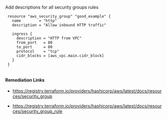 
Add descriptions for all security groups rules

```hcl
 resource "aws_security_group" "good_example" {
   name        = "http"
   description = "Allow inbound HTTP traffic"
 
   ingress {
     description = "HTTP from VPC"
     from_port   = 80
     to_port     = 80
     protocol    = "tcp"
     cidr_blocks = [aws_vpc.main.cidr_block]
   }
 }
 
```

#### Remediation Links
 - https://registry.terraform.io/providers/hashicorp/aws/latest/docs/resources/security_group

 - https://registry.terraform.io/providers/hashicorp/aws/latest/docs/resources/security_group_rule

